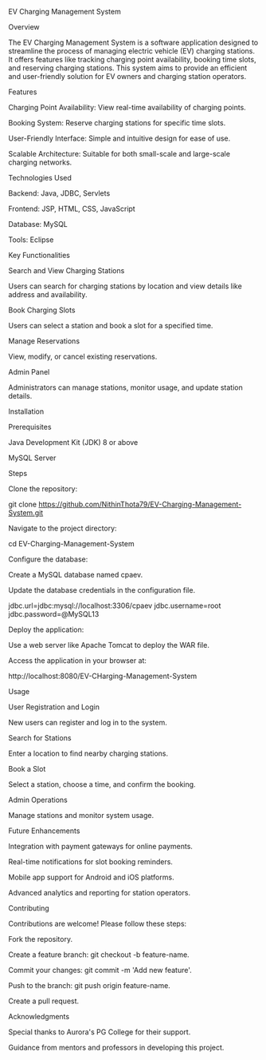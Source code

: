 EV Charging Management System

Overview

The EV Charging Management System is a software application designed to streamline the process of managing electric vehicle (EV) charging stations. It offers features like tracking charging point availability, booking time slots, and reserving charging stations. This system aims to provide an efficient and user-friendly solution for EV owners and charging station operators.

Features

Charging Point Availability: View real-time availability of charging points.

Booking System: Reserve charging stations for specific time slots.

User-Friendly Interface: Simple and intuitive design for ease of use.

Scalable Architecture: Suitable for both small-scale and large-scale charging networks.

Technologies Used

Backend: Java, JDBC, Servlets

Frontend: JSP, HTML, CSS, JavaScript

Database: MySQL

Tools: Eclipse

Key Functionalities

Search and View Charging Stations

Users can search for charging stations by location and view details like address and availability.

Book Charging Slots

Users can select a station and book a slot for a specified time.

Manage Reservations

View, modify, or cancel existing reservations.

Admin Panel

Administrators can manage stations, monitor usage, and update station details.

Installation

Prerequisites

Java Development Kit (JDK) 8 or above

MySQL Server

Steps

Clone the repository:

git clone https://github.com/NithinThota79/EV-Charging-Management-System.git

Navigate to the project directory:

cd EV-Charging-Management-System

Configure the database:

Create a MySQL database named cpaev.

Update the database credentials in the configuration file.

jdbc.url=jdbc:mysql://localhost:3306/cpaev
jdbc.username=root
jdbc.password=@MySQL13

Deploy the application:

Use a web server like Apache Tomcat to deploy the WAR file.

Access the application in your browser at:

http://localhost:8080/EV-CHarging-Management-System

Usage

User Registration and Login

New users can register and log in to the system.

Search for Stations

Enter a location to find nearby charging stations.

Book a Slot

Select a station, choose a time, and confirm the booking.

Admin Operations

Manage stations and monitor system usage.

Future Enhancements

Integration with payment gateways for online payments.

Real-time notifications for slot booking reminders.

Mobile app support for Android and iOS platforms.

Advanced analytics and reporting for station operators.

Contributing

Contributions are welcome! Please follow these steps:

Fork the repository.

Create a feature branch: git checkout -b feature-name.

Commit your changes: git commit -m 'Add new feature'.

Push to the branch: git push origin feature-name.

Create a pull request.

Acknowledgments

Special thanks to Aurora's PG College for their support.

Guidance from mentors and professors in developing this project.
